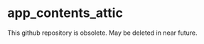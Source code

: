 app_contents_attic
==================

This github repository is obsolete.
May be deleted in near future.
